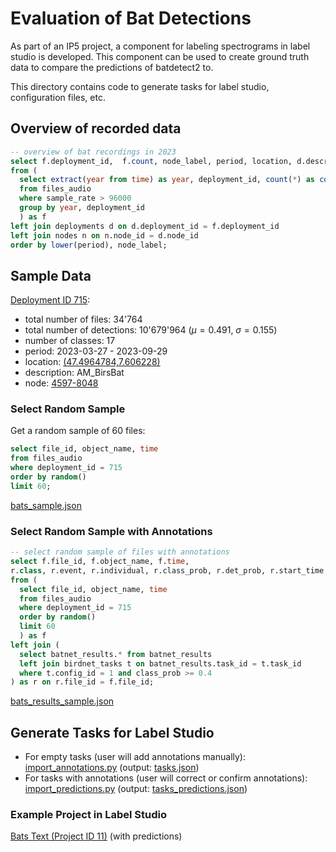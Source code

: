 # Evaluation of Bat Detections

As part of an IP5 project, a component for labeling spectrograms in label studio is developed.
This component can be used to create ground truth data to compare the predictions of batdetect2 to.

This directory contains code to generate tasks for label studio, configuration files, etc.

## Overview of recorded data

```sql
-- overview of bat recordings in 2023
select f.deployment_id,  f.count, node_label, period, location, d.description
from (
  select extract(year from time) as year, deployment_id, count(*) as count
  from files_audio
  where sample_rate > 96000
  group by year, deployment_id
  ) as f
left join deployments d on d.deployment_id = f.deployment_id
left join nodes n on n.node_id = d.node_id
order by lower(period), node_label;
```

## Sample Data

[Deployment ID 715](https://deploy.mitwelten.org/deployment/715):

- total number of files: 34'764
- total number of detections: 10'679'964 ($\mu=0.491$, $\sigma=0.155$)
- number of classes: 17
- period: 2023-03-27 - 2023-09-29
- location: [(47.4964784,7.606228)](https://deploy.mitwelten.org/deployment/715)
- description: AM_BirsBat
- node: [4597-8048](https://deploy.mitwelten.org/node/4597-8048)

### Select Random Sample

Get a random sample of 60 files:

```sql
select file_id, object_name, time
from files_audio
where deployment_id = 715
order by random()
limit 60;
```

[bats_sample.json](./label-studio/bats_sample.json)

### Select Random Sample with Annotations

```sql
-- select random sample of files with annotations
select f.file_id, f.object_name, f.time,
r.class, r.event, r.individual, r.class_prob, r.det_prob, r.start_time, r.end_time, r.high_freq, r.low_freq
from (
  select file_id, object_name, time
  from files_audio
  where deployment_id = 715
  order by random()
  limit 60
  ) as f
left join (
  select batnet_results.* from batnet_results
  left join birdnet_tasks t on batnet_results.task_id = t.task_id
  where t.config_id = 1 and class_prob >= 0.4
) as r on r.file_id = f.file_id;
```

[bats_results_sample.json](./label-studio/bats_results_sample.json)

## Generate Tasks for Label Studio

- For empty tasks (user will add annotations manually): [import_annotations.py](./label-studio/import_annotations.py) (output: [tasks.json](./label-studio/tasks.json))
- For tasks with annotations (user will correct or confirm annotations): [import_predictions.py](./label-studio/import_predictions.py) (output: [tasks_predictions.json](./label-studio/tasks_predictions.json))

### Example Project in Label Studio

[Bats Text (Project ID 11)](https://label.mitwelten.org/projects/16/data?tab=45&task=75372) (with predictions)
